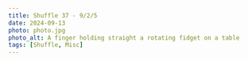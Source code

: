 ```yaml
---
title: Shuffle 37 - 9/2/5
date: 2024-09-13
photo: photo.jpg
photo_alt: A finger holding straight a rotating fidget on a table
tags: [Shuffle, Misc]
---
```

